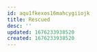 ```yaml
---
id: aqu1fkexos16mahcygiiojk
title: Rescued
desc: ''
updated: 1676233938520
created: 1676233938520
---
```

